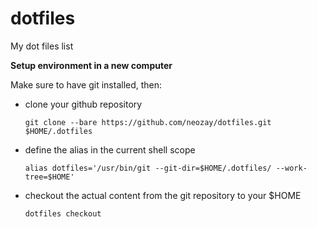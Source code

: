 # dotfiles
My dot files list

**Setup environment in a new computer**

Make sure to have git installed, then:

- clone your github repository
  ```
  git clone --bare https://github.com/neozay/dotfiles.git $HOME/.dotfiles
  ```
- define the alias in the current shell scope
  ```
  alias dotfiles='/usr/bin/git --git-dir=$HOME/.dotfiles/ --work-tree=$HOME'
  ```
- checkout the actual content from the git repository to your $HOME
  ```
  dotfiles checkout
  ```
